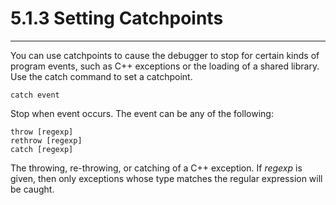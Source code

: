 # 5.1.3 Setting Catchpoints

----

You can use catchpoints to cause the debugger to stop for certain kinds of program events, such as C++ exceptions or the loading of a shared library. Use the catch command to set a catchpoint.

```
catch event
```
Stop when event occurs. The event can be any of the following:

```
throw [regexp]
rethrow [regexp]
catch [regexp]
```
The throwing, re-throwing, or catching of a C++ exception.
If _regexp_ is given, then only exceptions whose type matches the regular expression will be caught.
